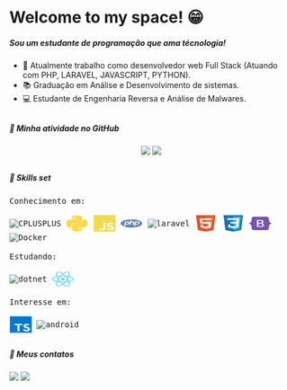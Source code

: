 # Welcome to my space! 😁

##### Sou um estudante de programação que ama técnologia!

- 💼 Atualmente trabalho como desenvolvedor web Full Stack (Atuando com PHP, LARAVEL, JAVASCRIPT, PYTHON).
- 📚 Graduação em Análise e Desenvolvimento de sistemas.
- 💻 Estudante de Engenharia Reversa e Análise de Malwares.

<div>

##

##### 🤖 Minha atividade no GitHub

<div style="display: inline_block;" align="center">
  <img height="160em" src="https://github-readme-stats.vercel.app/api?username=GabrielMella&show_icons=true&theme=gotham&include_all_commits=true&count_private=true&border_radius=22"/>
  <img height="160em" src="https://github-readme-stats.vercel.app/api/top-langs/?username=GabrielMella&layout=compact&langs_count=7&theme=gotham&border_radius=16"/>
</div>
 
 ##
  
  ##### 🧠 Skills set 
 
 <div style="display: block;">
 <kbd align="center">
      <kbd>Conhecimento em:</kbd>
      <br />
      <br />
      <img align="center" alt="CPLUSPLUS" height="30" width="40" src="https://cdn.jsdelivr.net/gh/devicons/devicon/icons/cplusplus/cplusplus-original.svg" />
      <img align="center" title="Python" alt="Python" height="30" width="40" src="https://raw.githubusercontent.com/devicons/devicon/master/icons/python/python-plain.svg">
      <img align="center"  title="Javascript" alt="Js" height="30" width="40" src="https://raw.githubusercontent.com/devicons/devicon/master/icons/javascript/javascript-plain.svg">
      <img align="center" title="PHP" alt="PHP" height="30" width="40" src="https://raw.githubusercontent.com/devicons/devicon/master/icons/php/php-plain.svg">
      <img align="center" alt="laravel" height="30" width="40" src="https://cdn.jsdelivr.net/gh/devicons/devicon/icons/laravel/laravel-plain-wordmark.svg" />
      <img align="center" title="HTML5" alt="HTML" height="30" width="40" src="https://raw.githubusercontent.com/devicons/devicon/master/icons/html5/html5-original.svg">
      <img align="center"  title="CSS3" alt="CSS" height="30" width="40" src="https://raw.githubusercontent.com/devicons/devicon/master/icons/css3/css3-original.svg">
      <img align="center" title="Bootstrap" alt="Bootstrap" height="30" width="40" src="https://raw.githubusercontent.com/devicons/devicon/master/icons/bootstrap/bootstrap-plain.svg">
      <img align="center" title="Docker" alt="Docker" height="30" width="40" src="https://cdn.jsdelivr.net/gh/devicons/devicon/icons/docker/docker-original.svg" />
<br />
<br /> 
</kbd>
<kbd align="center">
<kbd>Estudando:</kbd>
 <br />
 <br />
    <img align="center" title="dotnet" alt="dotnet" height="30" width="40" src="https://cdn.jsdelivr.net/gh/devicons/devicon/icons/dotnetcore/dotnetcore-original.svg" />
    <img align="center" title="React" alt="React" height="30" width="40" src="https://raw.githubusercontent.com/devicons/devicon/master/icons/react/react-original.svg">
 <br />
 <br />
</kbd> 
<kbd align="center">
<kbd>Interesse em:</kbd> 
     <br />
     <br />
      <img align="center" title="TypeScript" alt="TypeScript" height="30" width="40" src="https://raw.githubusercontent.com/devicons/devicon/master/icons/typescript/typescript-plain.svg"> 
      <img align="center" title="android" alt="android" height="30" width="40" src="https://cdn.jsdelivr.net/gh/devicons/devicon/icons/android/android-original.svg" />
 <br />
 </kbd>
  </div>
 
 ##
 
  ##### 💬 Meus contatos
  
  <div>
    <a href="https://www.linkedin.com/in/gabriel-mella-82b98b14a" target="_blank"><img src="https://img.shields.io/badge/-LinkedIn-%230077B5?style=for-the-badge&logo=linkedin&logoColor=white" target="_blank"></a>
     <a href = "mailto:gabrielmella09@gmail.com"><img src="https://img.shields.io/badge/-Gmail-%23333?style=for-the-badge&logo=gmail&logoColor=white" target="_blank"></a>
 </div>

